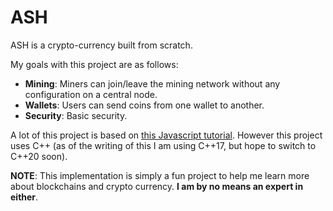 # ASH

ASH is a crypto-currency built from scratch. 

My goals with this project are as follows:

* **Mining**: Miners can join/leave the mining network without any configuration on a central node.
* **Wallets**: Users can send coins from one wallet to another.
* **Security**: Basic security.

A lot of this project is based on [this Javascript tutorial](https://lhartikk.github.io/jekyll/update/2017/07/15/chapter0.html). However this project uses C++ (as of the writing of this I am using C++17, but hope to switch to C++20 soon).

**NOTE**: This implementation is simply a fun project to help me learn more about blockchains and crypto currency. **I am by no means an expert in either**. 
